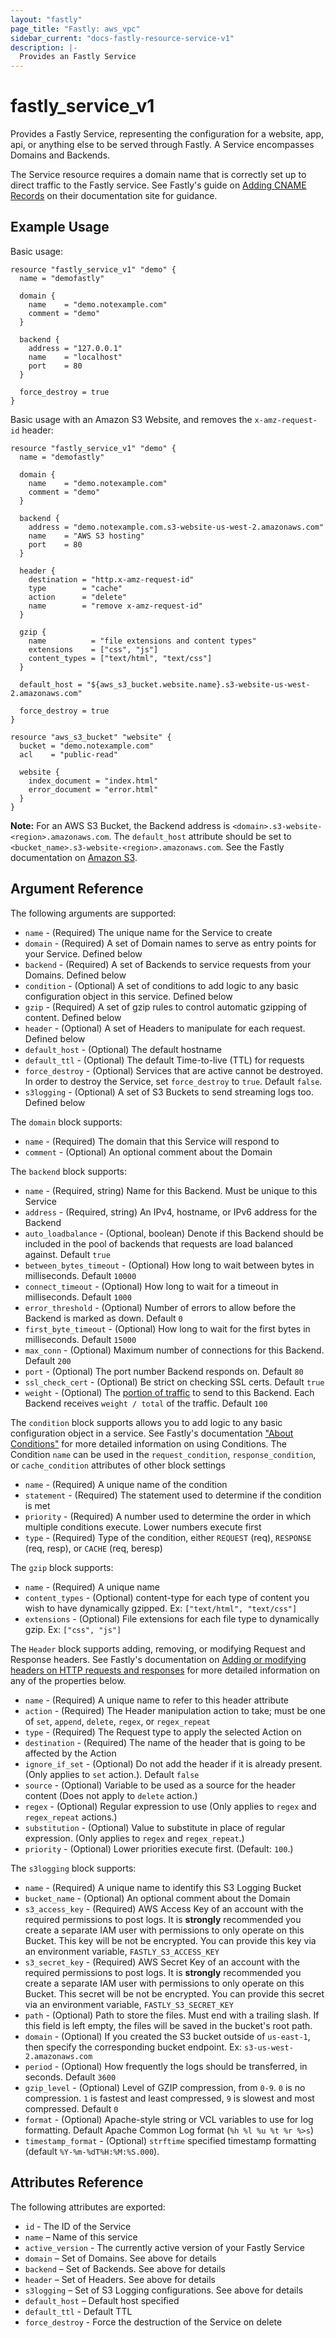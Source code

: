 ```yaml
---
layout: "fastly"
page_title: "Fastly: aws_vpc"
sidebar_current: "docs-fastly-resource-service-v1"
description: |-
  Provides an Fastly Service
---
```


# fastly\_service\_v1

Provides a Fastly Service, representing the configuration for a website, app,
api, or anything else to be served through Fastly. A Service encompasses Domains
and Backends.

The Service resource requires a domain name that is correctly set up to direct
traffic to the Fastly service. See Fastly's guide on [Adding CNAME Records][fastly-cname]
on their documentation site for guidance. 

## Example Usage

Basic usage:

```
resource "fastly_service_v1" "demo" {
  name = "demofastly"

  domain {
    name    = "demo.notexample.com"
    comment = "demo"
  }

  backend {
    address = "127.0.0.1"
    name    = "localhost"
    port    = 80
  }

  force_destroy = true
}

```

Basic usage with an Amazon S3 Website, and removes the `x-amz-request-id` header:

```
resource "fastly_service_v1" "demo" {
  name = "demofastly"

  domain {
    name    = "demo.notexample.com"
    comment = "demo"
  }

  backend {
    address = "demo.notexample.com.s3-website-us-west-2.amazonaws.com"
    name    = "AWS S3 hosting"
    port    = 80
  }

  header {
    destination = "http.x-amz-request-id"
    type        = "cache"
    action      = "delete"
    name        = "remove x-amz-request-id"
  }

  gzip {
    name          = "file extensions and content types"
    extensions    = ["css", "js"]
    content_types = ["text/html", "text/css"]
  }

  default_host = "${aws_s3_bucket.website.name}.s3-website-us-west-2.amazonaws.com"

  force_destroy = true
}

resource "aws_s3_bucket" "website" {
  bucket = "demo.notexample.com"
  acl    = "public-read"

  website {
    index_document = "index.html"
    error_document = "error.html"
  }
}
```

**Note:** For an AWS S3 Bucket, the Backend address is
`<domain>.s3-website-<region>.amazonaws.com`. The `default_host` attribute
should be set to `<bucket_name>.s3-website-<region>.amazonaws.com`. See the
Fastly documentation on [Amazon S3][fastly-s3].

## Argument Reference

The following arguments are supported:

* `name` - (Required) The unique name for the Service to create
* `domain` - (Required) A set of Domain names to serve as entry points for your
Service. Defined below
* `backend` - (Required) A set of Backends to service requests from your Domains.
Defined below
* `condition` - (Optional) A set of conditions to add logic to any basic
configuration object in this service. Defined below
* `gzip` - (Required) A set of gzip rules to control automatic gzipping of
content. Defined below
* `header` - (Optional) A set of Headers to manipulate for each request. Defined
below
* `default_host` - (Optional) The default hostname
* `default_ttl` - (Optional) The default Time-to-live (TTL) for requests
* `force_destroy` - (Optional) Services that are active cannot be destroyed. In
order to destroy the Service, set `force_destroy` to `true`. Default `false`.
* `s3logging` - (Optional) A set of S3 Buckets to send streaming logs too.
Defined below


The `domain` block supports:

* `name` - (Required) The domain that this Service will respond to
* `comment` - (Optional) An optional comment about the Domain

The `backend` block supports:

* `name` - (Required, string) Name for this Backend. Must be unique to this Service
* `address` - (Required, string) An IPv4, hostname, or IPv6 address for the Backend
* `auto_loadbalance` - (Optional, boolean) Denote if this Backend should be
included in the pool of backends that requests are load balanced against.
Default `true`
* `between_bytes_timeout` - (Optional) How long to wait between bytes in milliseconds. Default `10000`
* `connect_timeout` - (Optional) How long to wait for a timeout in milliseconds.
Default `1000`
* `error_threshold` - (Optional) Number of errors to allow before the Backend is marked as down. Default `0`
* `first_byte_timeout` - (Optional) How long to wait for the first bytes in milliseconds. Default `15000`
* `max_conn` - (Optional) Maximum number of connections for this Backend.
Default `200`
* `port` - (Optional) The port number Backend responds on. Default `80`
* `ssl_check_cert` - (Optional) Be strict on checking SSL certs. Default `true`
* `weight` - (Optional) The [portion of traffic](https://docs.fastly.com/guides/performance-tuning/load-balancing-configuration.html#how-weight-affects-load-balancing) to send to this Backend. Each Backend receives `weight / total` of the traffic. Default `100`

The `condition` block supports allows you to add logic to any basic configuration
object in a service. See Fastly's documentation
["About Conditions"](https://docs.fastly.com/guides/conditions/about-conditions)
for more detailed information on using Conditions. The Condition `name` can be
used in the `request_condition`, `response_condition`, or
`cache_condition` attributes of other block settings

* `name` - (Required) A unique name of the condition
* `statement` - (Required) The statement used to determine if the condition is met
* `priority` - (Required) A number used to determine the order in which multiple
conditions execute. Lower numbers execute first
* `type` - (Required) Type of the condition, either `REQUEST` (req), `RESPONSE`
(req, resp), or `CACHE` (req, beresp)

The `gzip` block supports:

* `name` - (Required) A unique name
* `content_types` - (Optional) content-type for each type of content you wish to 
have dynamically gzipped. Ex: `["text/html", "text/css"]`
* `extensions` - (Optional) File extensions for each file type to dynamically 
gzip. Ex: `["css", "js"]`


The `Header` block supports adding, removing, or modifying Request and Response
headers. See Fastly's documentation on 
[Adding or modifying headers on HTTP requests and responses](https://docs.fastly.com/guides/basic-configuration/adding-or-modifying-headers-on-http-requests-and-responses#field-description-table) for more detailed information on any 
of the properties below.

* `name` - (Required) A unique name to refer to this header attribute
* `action` - (Required) The Header manipulation action to take; must be one of
`set`, `append`, `delete`, `regex`, or `regex_repeat`
* `type` - (Required) The Request type to apply the selected Action on
* `destination` - (Required) The name of the header that is going to be affected 
by the Action
* `ignore_if_set` - (Optional) Do not add the header if it is already present. 
(Only applies to `set` action.). Default `false`
* `source` - (Optional) Variable to be used as a source for the header content 
(Does not apply to `delete` action.)
* `regex` - (Optional) Regular expression to use (Only applies to `regex` and `regex_repeat` actions.)
* `substitution` - (Optional) Value to substitute in place of regular expression. (Only applies to `regex` and `regex_repeat`.)
* `priority` - (Optional) Lower priorities execute first. (Default: `100`.)

The `s3logging` block supports:

* `name` - (Required) A unique name to identify this S3 Logging Bucket
* `bucket_name` - (Optional) An optional comment about the Domain
* `s3_access_key` - (Required) AWS Access Key of an account with the required
permissions to post logs. It is **strongly** recommended you create a separate
IAM user with permissions to only operate on this Bucket. This key will be
not be encrypted. You can provide this key via an environment variable, `FASTLY_S3_ACCESS_KEY`
* `s3_secret_key` - (Required) AWS Secret Key of an account with the required
permissions to post logs. It is **strongly** recommended you create a separate
IAM user with permissions to only operate on this Bucket. This secret will be
not be encrypted. You can provide this secret via an environment variable, `FASTLY_S3_SECRET_KEY`
* `path` - (Optional) Path to store the files. Must end with a trailing slash.
If this field is left empty, the files will be saved in the bucket's root path.
* `domain` - (Optional) If you created the S3 bucket outside of `us-east-1`,
then specify the corresponding bucket endpoint. Ex: `s3-us-west-2.amazonaws.com`
* `period` - (Optional) How frequently the logs should be transferred, in
seconds. Default `3600`
* `gzip_level` - (Optional) Level of GZIP compression, from `0-9`. `0` is no
compression. `1` is fastest and least compressed, `9` is slowest and most
compressed. Default `0`
* `format` - (Optional) Apache-style string or VCL variables to use for log formatting. Default
Apache Common Log format (`%h %l %u %t %r %>s`)
* `timestamp_format` - (Optional) `strftime` specified timestamp formatting (default `%Y-%m-%dT%H:%M:%S.000`).


## Attributes Reference

The following attributes are exported:

* `id` - The ID of the Service
* `name` – Name of this service
* `active_version` - The currently active version of your Fastly Service
* `domain` – Set of Domains. See above for details
* `backend` – Set of Backends. See above for details
* `header` – Set of Headers. See above for details
* `s3logging` – Set of S3 Logging configurations. See above for details
* `default_host` – Default host specified
* `default_ttl` - Default TTL
* `force_destroy` - Force the destruction of the Service on delete


[fastly-s3]: https://docs.fastly.com/guides/integrations/amazon-s3
[fastly-cname]: https://docs.fastly.com/guides/basic-setup/adding-cname-records

